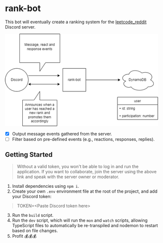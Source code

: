 # rank-bot

This bot will eventually create a ranking system for the [leetcode_reddit](https://discord.gg/B45J8HKNth) Discord server.

![rank-bot v1 diagram][]

[rank-bot v1 diagram]: images/rank-bot.drawio.png

- [x] Output message events gathered from the server.
- [ ] Filter based on pre-defined events (e.g., reactions, responses, replies).

## Getting Started

> Without a valid token, you won't be able to log in and run the application. If you want to collaborate, join the server using the above link and speak with the server owner or moderator.

1. Install dependencies using `npm i`.
2. Create your own `.env` environment file at the root of the project, and add your Discord token:

> TOKEN=\<Paste Discord token here\>

3. Run the `build` script.
4. Run the `dev` script, which will run the `mon` and `watch` scripts, allowing TypeScript files to automatically be re-transpiled and nodemon to restart based on file changes.
5. Profit 💰💰💰